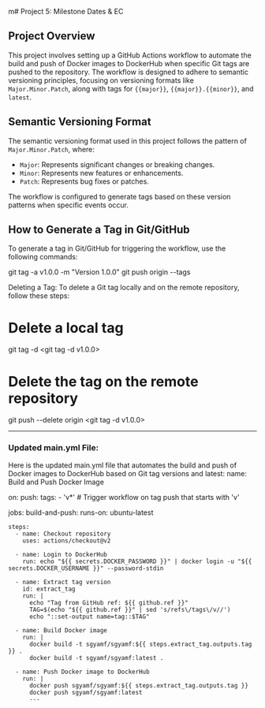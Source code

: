 m# Project 5: Milestone Dates & EC

## Project Overview

This project involves setting up a GitHub Actions workflow to automate the build and push of Docker images to DockerHub when specific Git tags are pushed to the repository. The workflow is designed to adhere to semantic versioning principles, focusing on versioning formats like `Major.Minor.Patch`, along with tags for `{{major}}`, `{{major}}.{{minor}}`, and `latest`.

## Semantic Versioning Format

The semantic versioning format used in this project follows the pattern of `Major.Minor.Patch`, where:
- `Major`: Represents significant changes or breaking changes.
- `Minor`: Represents new features or enhancements.
- `Patch`: Represents bug fixes or patches.

The workflow is configured to generate tags based on these version patterns when specific events occur.

## How to Generate a Tag in Git/GitHub

To generate a tag in Git/GitHub for triggering the workflow, use the following commands:


git tag -a v1.0.0 -m "Version 1.0.0"
git push origin --tags

Deleting a Tag:
To delete a Git tag locally and on the remote repository, follow these steps:

# Delete a local tag
git tag -d <git tag -d v1.0.0>

# Delete the tag on the remote repository
git push --delete origin <git tag -d v1.0.0>
 
---
### Updated main.yml File:
Here is the updated main.yml file that automates the build and push of Docker images to DockerHub based on Git tag versions and latest:
name: Build and Push Docker Image

on:
  push:
    tags:
      - 'v*'  # Trigger workflow on tag push that starts with 'v'

jobs:
  build-and-push:
    runs-on: ubuntu-latest

    steps:
      - name: Checkout repository
        uses: actions/checkout@v2

      - name: Login to DockerHub
        run: echo "${{ secrets.DOCKER_PASSWORD }}" | docker login -u "${{ secrets.DOCKER_USERNAME }}" --password-stdin

      - name: Extract tag version
        id: extract_tag
        run: |
          echo "Tag from GitHub ref: ${{ github.ref }}"
          TAG=$(echo "${{ github.ref }}" | sed 's/refs\/tags\/v//')
          echo "::set-output name=tag::$TAG"

      - name: Build Docker image
        run: |
          docker build -t sgyamf/sgyamf:${{ steps.extract_tag.outputs.tag }} .
          docker build -t sgyamf/sgyamf:latest .

      - name: Push Docker image to DockerHub
        run: |
          docker push sgyamf/sgyamf:${{ steps.extract_tag.outputs.tag }}
          docker push sgyamf/sgyamf:latest
          ---
